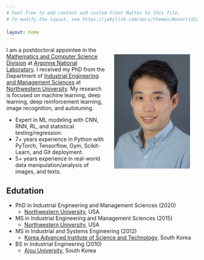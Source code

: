 ```yaml
---
# Feel free to add content and custom Front Matter to this file.
# To modify the layout, see https://jekyllrb.com/docs/themes/#overriding-theme-defaults

layout: home
---
```


<img style="float:right;padding:20px;" width="200" src="/images/Koo-photoshot.jpeg"/>

I am a postdoctoral appointee in the [Mathematics and Computer Science Division](https://www.anl.gov/mcs) at [Argonne National Laboratory](https://www.anl.gov). I received my PhD from the Department of [Industrial Engineering and Management Sciences](https://www.mccormick.northwestern.edu/industrial/) at [Northwestern University](https://www.northwestern.edu). My research is focused on machine learning, deep learning, deep reinforcement learning, image recognition, and autotuning.

- Expert in ML modeling with CNN, RNN, RL, and statistical testing/regression. 
- 7+ years experience in Python with PyTorch, Tensorflow, Gym, Scikit-Learn, and Git deployment. 
- 5+ years experience in real-world data manipulation/analysis of images, and texts.

## Edutation
- PhD in Industrial Engineering and Management Sciences (2020)
  - [Northwestern University](https://www.mccormick.northwestern.edu/industrial/), USA
- MS in Industrial Engineering and Management Sciences (2015)
  - [Northwestern University](https://www.mccormick.northwestern.edu/industrial/), USA
- MS in Industrial and Systems Engineering (2012)
  - [Korea Advanced Institute of Science and Technology](https://ie.kaist.ac.kr/), South Korea
- BS in Industrial Engineering (2010)
  - [Ajou University](http://www2.ajou.ac.kr/ie_en/), South Korea

